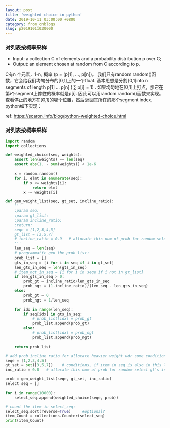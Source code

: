 ```yaml
---
layout: post
title: 'weighted choice in python'
date: 2019-10-11 03:00:00 +0800
category: from_cnblogs
slug: p20191011030000
---
```

### 对列表按概率采样

 - Input: a collection C of elements and a probability distribution p over C;
 - Output: an element chosen at random from C according to p.

C有n 个元素，1-n, 概率 (p = (p[1], ..., p[n])。 我们只有random.random()函数，它会给我们均匀分布的[0,1]上的一个float. 基本思想是分割[0,1]into n segments of length p[1] ... p[n] ( ∑ p[i] = 1) . 如果均匀地在[0,1]上打点，那它在第i个segment上停住的概率就是p[i]. 因此可以用random.random()函数来实现。查看停止的地方在[0,1]的哪个位置，然后返回其所在的那个segment index. python如下实现：

ref: https://scaron.info/blog/python-weighted-choice.html
### 对列表按概率采样

```python
import random
import collections

def weighted_choice(seq, weights):
    assert len(weights) == len(seq)
    assert abs(1. - sum(weights)) < 1e-6

    x = random.random()
    for i, elmt in enumerate(seq):
        if x <= weights[i]:
            return elmt
        x -= weights[i]

def gen_weight_list(seq, gt_set, incline_ratio):
    '''
    :param seq:
    :param gt_list:
    :param incline_ratio:
    :return:
    seqe = [1,2,3,4,5]
    gt_list = [3,5,7]
    # incline_ratio = 0.9   # allocate this num of prob for random select gt's in sequence
    '''
    len_seq = len(seq)
    # programmatic gen the prob list:
    prob_list = []
    gts_in_seq = [i for i in seq if i in gt_set]
    len_gts_in_seq = len(gts_in_seq)
    # item_ngt_in_seq = [i for i in seqe if i not in gt_list]
    if len_gts_in_seq > 0:
        prob_gt = incline_ratio/len_gts_in_seq
        prob_ngt = (1-incline_ratio)/(len_seq - len_gts_in_seq)
    else:
        prob_gt = 0
        prob_ngt = 1/len_seq

    for idx in range(len_seq):
        if seq[idx] in gts_in_seq:
            # prob_list[idx] = prob_gt
            prob_list.append(prob_gt)
        else:
            # prob_list[idx] = prob_ngt
            prob_list.append(prob_ngt)

    return prob_list

# add prob incline ratio for allocate heavier weight udr some conditions:
seqe = [1,2,3,4,5]
gt_set = set([3,5,7])    # conditions, if item in seq is also in this list, will be allocated higher weight.
inc_ratio = 0.8   # allocate this num of prob for random select gt's in sequence

prob = gen_weight_list(seqe, gt_set, inc_ratio)
select_seq = []

for i in range(10000):
    select_seq.append(weighted_choice(seqe, prob))

# count the item in select_seq:
select_seq.sort(reverse=True)     #optional?
item_Count = collections.Counter(select_seq)
print(item_Count)
```